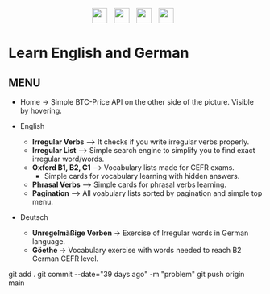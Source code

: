 <p align="center">
<img  width="30px" alt="" style="padding-right:10px;" src="https://cdn.jsdelivr.net/gh/devicons/devicon/icons/typescript/typescript-original.svg" />
<img width="30px" alt="" style="padding-right:10px;" src="https://cdn.jsdelivr.net/gh/devicons/devicon/icons/nextjs/nextjs-original.svg" /> 
<img  width="30px" alt="" style="padding-right:10px;" src="https://cdn.jsdelivr.net/gh/devicons/devicon/icons/tailwindcss/tailwindcss-plain.svg" />  
<img width="30px" alt="" style="padding-right:10px;" src="https://cdn.jsdelivr.net/gh/devicons/devicon/icons/react/react-original.svg" /> 
</p>    

# Learn English and German

 
## MENU
 - Home -> Simple BTC-Price API on the other side of the picture. Visible by hovering.
 - English
 	- **Irregular Verbs** --> It checks if you write irregular verbs properly.
 	- **Irregular List** --> Simple search engine to simplify you to find exact irregular word/words.
	- **Oxford B1, B2, C1** --> Vocabulary lists made for CEFR exams. 
		- Simple cards for vocabulary learning with hidden answers.
	-  **Phrasal Verbs** --> Simple cards for phrasal verbs learning. 
	- **Pagination** --> All voabulary lists sorted by pagination and simple top menu.

 - Deutsch 
	- **Unregelmäßige Verben** -> Exercise of Irregular words in German language.
	-  **Göethe** -> Vocabulary exercise with words needed to reach B2 German CEFR level.
 
git add .
git commit --date="39 days ago" -m "problem"
git push origin main